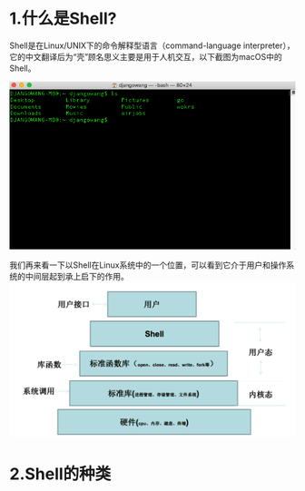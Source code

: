 # 1.什么是Shell?

Shell是在Linux/UNIX下的命令解释型语言（command-language interpreter），它的中文翻译后为“壳”顾名思义主要是用于人机交互，以下截图为macOS中的Shell。

![](/assets/WX20180912-120240.png)

我们再来看一下以Shell在Linux系统中的一个位置，可以看到它介于用户和操作系统的中间层起到承上启下的作用。![](/assets/2.png)

# 2.Shell的种类



